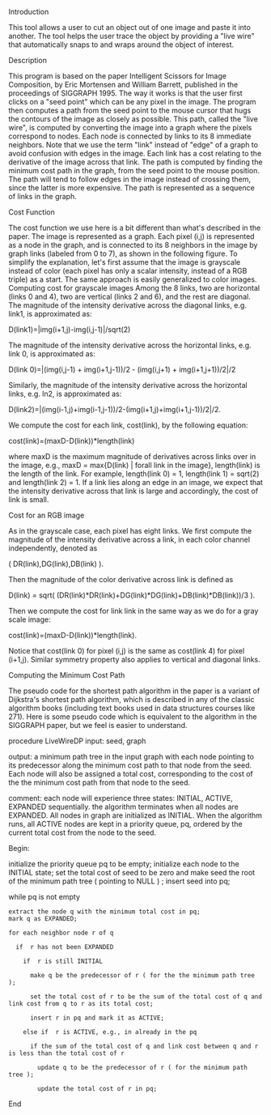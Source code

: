 Introduction

This tool allows a user to cut an object out of one image and paste it into another.  The tool helps the user trace the object by providing a "live wire" that automatically snaps to and wraps around the object of interest.  


Description

This program is based on the paper Intelligent Scissors for Image Composition, by Eric Mortensen and William Barrett, published in the proceedings of SIGGRAPH 1995.  The way it works is that the user first clicks on a "seed point" which can be any pixel in the image.  The program then computes a path from the seed point to the mouse cursor that hugs the contours of the image as closely as possible.  This path, called the "live wire", is computed by converting the image into a graph where the pixels correspond to nodes.  Each node is connected by links to its 8 immediate neighbors.  Note that we use the term "link" instead of "edge" of a graph to avoid confusion with edges in the image.  Each link has a cost relating to the derivative of the image across that link.  The path is computed by finding the minimum cost path in the graph, from the seed point to the mouse position.  The path will tend to follow edges in the image instead of crossing them, since the latter is more expensive.  The path is represented as a sequence of links in the graph. 

Cost Function

The cost function we use here is a bit different than what's described in the paper. The image is represented as a graph.  Each pixel (i,j) is represented as a node in the graph, and is connected to its 8 neighbors in the image by graph links (labeled from 0 to 7), as shown in the following figure. To simplify the explanation, let's first assume that the image is grayscale instead of color (each pixel has only a scalar intensity, instead of a RGB triple) as a start. The same approach is easily generalized to color images.
Computing cost for grayscale images
Among the 8 links, two are horizontal (links 0 and 4), two are vertical (links 2 and 6), and the rest are diagonal. The magnitude of the intensity derivative across the diagonal links, e.g. link1, is approximated as:

D(link1)=|img(i+1,j)-img(i,j-1)|/sqrt(2)

The magnitude of the intensity derivative across the horizontal links, e.g. link 0, is approximated as:

D(link 0)=|(img(i,j-1) + img(i+1,j-1))/2 - (img(i,j+1) + img(i+1,j+1))/2|/2

Similarly, the magnitude of the intensity derivative across the horizontal links, e.g. ln2, is approximated as:

D(link2)=|(img(i-1,j)+img(i-1,j-1))/2-(img(i+1,j)+img(i+1,j-1))/2|/2.

We compute the cost for each link, cost(link), by the following equation:

cost(link)=(maxD-D(link))*length(link)


where maxD is the maximum magnitude of derivatives across links over in the image, e.g., maxD = max{D(link) | forall link in the image}, length(link) is the length of the link. For example, length(link 0) = 1, length(link 1) = sqrt(2) and length(link 2) = 1.  If a link lies along an edge in an image, we expect that the intensity derivative across that link is large and accordingly, the cost of link is small. 

Cost for an RGB image

As in the grayscale case, each pixel has eight links. We first compute the magnitude of the intensity derivative across a link, in each color channel independently, denoted as 

( DR(link),DG(link),DB(link) ). 

Then the magnitude of the color derivative across link is defined as

D(link) = sqrt( (DR(link)*DR(link)+DG(link)*DG(link)+DB(link)*DB(link))/3 ).

Then we compute the cost for link link in the same way as we do for a gray scale image:

cost(link)=(maxD-D(link))*length(link).

Notice that cost(link 0) for pixel (i,j) is the same as cost(link 4) for pixel (i+1,j). Similar symmetry property also applies to vertical and diagonal links.

Computing the Minimum Cost Path

The pseudo code for the shortest path algorithm in the paper is a variant of Dijkstra's shortest path algorithm, which is described in any of the classic algorithm books (including text books used in data structures courses like 271). Here is some pseudo code which is equivalent to the algorithm in the SIGGRAPH paper, but we feel is easier to understand.

procedure LiveWireDP
input: seed, graph 

output: a minimum path tree in the input graph with each node pointing to its predecessor along the minimum cost path to that node from the seed.  Each node will also be assigned a total cost, corresponding to the cost of the the minimum cost path from that node to the seed. 

comment: each node will experience three states: INITIAL, ACTIVE, EXPANDED sequentially. the algorithm terminates when all nodes are EXPANDED. All nodes in graph are initialized as INITIAL. When the algorithm runs, all ACTIVE nodes are kept in a priority queue, pq, ordered by the current total cost from the node to the seed. 

Begin:

  initialize the priority queue pq to be empty;
  initialize each node to the INITIAL state;
  set the total cost of seed to be zero and make seed the root of the minimum path tree ( pointing to NULL ) ;
  insert seed into pq; 

  while pq is not empty 

    extract the node q with the minimum total cost in pq;
    mark q as EXPANDED; 
    
    for each neighbor node r of q  

      if  r has not been EXPANDED

        if  r is still INITIAL

          make q be the predecessor of r ( for the the minimum path tree );

          set the total cost of r to be the sum of the total cost of q and link cost from q to r as its total cost;

          insert r in pq and mark it as ACTIVE;

        else if  r is ACTIVE, e.g., in already in the pq 

          if the sum of the total cost of q and link cost between q and r is less than the total cost of r

            update q to be the predecessor of r ( for the minimum path tree );

            update the total cost of r in pq;

End


